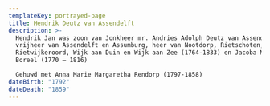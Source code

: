 ```yaml
---
templateKey: portrayed-page
title: Hendrik Deutz van Assendelft
description: >-
  Hendrik Jan was zoon van Jonkheer mr. Andries Adolph Deutz van Assendelft,
  vrijheer van Assendelft en Assumburg, heer van Nootdorp, Rietschoten,
  Rietwijkeroord, Wijk aan Duin en Wijk aan Zee (1764-1833) en Jacoba Margaretha
  Boreel (1770 – 1816)

  Gehuwd met Anna Marie Margaretha Rendorp (1797-1858)
dateBirth: "1792"
dateDeath: "1859"
---
```

